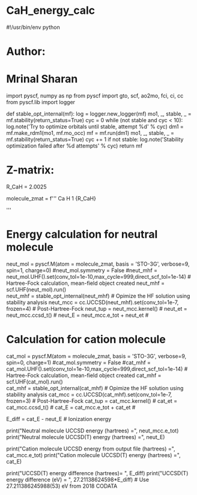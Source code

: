 # CaH_energy_calc
#!/usr/bin/env python
# Author: 
# Mrinal Sharan

import pyscf, numpy as np
from pyscf import gto, scf, ao2mo, fci, ci, cc
from pyscf.lib import logger

def stable_opt_internal(mf):
    log = logger.new_logger(mf)
    mo1, _, stable, _ = mf.stability(return_status=True)
    cyc = 0
    while (not stable and cyc < 10):
        log.note('Try to optimize orbitals until stable, attempt %d' % cyc)
        dm1 = mf.make_rdm1(mo1, mf.mo_occ)
        mf = mf.run(dm1)
        mo1, _, stable, _ = mf.stability(return_status=True)
        cyc += 1
    if not stable:
        log.note('Stability optimization failed after %d attempts' % cyc)
    return mf

# Z-matrix:
R_CaH = 2.0025

molecule_zmat = f'''
Ca
H  1 {R_CaH}

'''

# Energy calculation for neutral molecule
neut_mol = pyscf.M(atom = molecule_zmat, basis = 'STO-3G', verbose=9, spin=1, charge=0)
#neut_mol.symmetry = False
#neut_mhf = neut_mol.UHF().set(conv_tol=1e-10,max_cycle=999,direct_scf_tol=1e-14) # Hartree-Fock calculation, mean-field object created
neut_mhf = scf.UHF(neut_mol).run()                          
neut_mhf = stable_opt_internal(neut_mhf)                                         # Opimize the HF solution using stability analysis
neut_mcc = cc.UCCSD(neut_mhf).set(conv_tol=1e-7, frozen=4)                       # Post-Hartree-Fock
neut_tup = neut_mcc.kernel()                                                     #
neut_et  = neut_mcc.ccsd_t()                                                     #
neut_E   = neut_mcc.e_tot + neut_et                                              #

# Calculation for cation molecule
cat_mol = pyscf.M(atom = molecule_zmat, basis = 'STO-3G', verbose=9, spin=0, charge=1)
#cat_mol.symmetry = False
#cat_mhf = cat_mol.UHF().set(conv_tol=1e-10,max_cycle=999,direct_scf_tol=1e-14) # Hartree-Fock calculation, mean-field object created
cat_mhf = scf.UHF(cat_mol).run()                          
cat_mhf = stable_opt_internal(cat_mhf)                                           # Opimize the HF solution using stability analysis
cat_mcc = cc.UCCSD(cat_mhf).set(conv_tol=1e-7, frozen=3)                         # Post-Hartree-Fock
cat_tup = cat_mcc.kernel()                                                       #
cat_et  = cat_mcc.ccsd_t()                                                       #
cat_E   = cat_mcc.e_tot + cat_et                                                 #
                                                                                                      
E_diff  = cat_E - neut_E                                                         # Ionization energy

print("Neutral molecule UCCSD energy (hartrees) =", neut_mcc.e_tot)
print("Neutral molecule UCCSD(T) energy (hartrees) =", neut_E)

print("Cation molecule UCCSD energy from output file (hartrees) =", cat_mcc.e_tot)
print("Cation molecule UCCSD(T) energy (hartrees) =", cat_E)

print("UCCSD(T) energy difference (hartrees)= ", E_diff)
print("UCCSD(T) energy difference (eV) = ", 27.21138624598*E_diff)                # Use 27.211386245988(53) eV from 2018 CODATA
